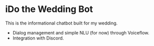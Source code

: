# iDo the Wedding Bot

This is the informational chatbot built for my wedding.
* Dialog management and simple NLU (for now) through Voiceflow.
* Integration with Discord.
